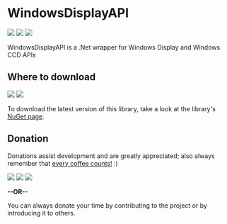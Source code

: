 # WindowsDisplayAPI
[![](https://img.shields.io/github/license/falahati/WindowsDisplayAPI.svg?style=flat-square)](https://github.com/falahati/WindowsDisplayAPI/blob/master/LICENSE)
[![](https://img.shields.io/github/commit-activity/y/falahati/WindowsDisplayAPI.svg?style=flat-square)](https://github.com/falahati/WindowsDisplayAPI/commits/master)
[![](https://img.shields.io/github/issues/falahati/WindowsDisplayAPI.svg?style=flat-square)](https://github.com/falahati/WindowsDisplayAPI/issues)

WindowsDisplayAPI is a .Net wrapper for Windows Display and Windows CCD APIs

## Where to download
[![](https://img.shields.io/nuget/dt/WindowsDisplayAPI.svg?style=flat-square)](https://www.nuget.org/packages/WindowsDisplayAPI)
[![](https://img.shields.io/nuget/v/WindowsDisplayAPI.svg?style=flat-square)](https://www.nuget.org/packages/WindowsDisplayAPI)

To download the latest version of this library, take a look at the library's [NuGet page](https://www.nuget.org/packages/WindowsDisplayAPI).

## Donation
Donations assist development and are greatly appreciated; also always remember that [every coffee counts!](https://media.makeameme.org/created/one-simply-does-i9k8kx.jpg) :)

[![](https://img.shields.io/badge/fiat-PayPal-8a00a3.svg?style=flat-square)](https://www.paypal.com/cgi-bin/webscr?cmd=_donations&business=WR3KK2B6TYYQ4&item_name=Donation&currency_code=USD&source=url)
[![](https://img.shields.io/badge/crypto-CoinPayments-8a00a3.svg?style=flat-square)](https://www.coinpayments.net/index.php?cmd=_donate&reset=1&merchant=820707aded07845511b841f9c4c335cd&item_name=Donate&currency=USD&amountf=20.00000000&allow_amount=1&want_shipping=0&allow_extra=1)
[![](https://img.shields.io/badge/shetab-ZarinPal-8a00a3.svg?style=flat-square)](https://zarinp.al/@falahati)

**--OR--**

You can always donate your time by contributing to the project or by introducing it to others.

